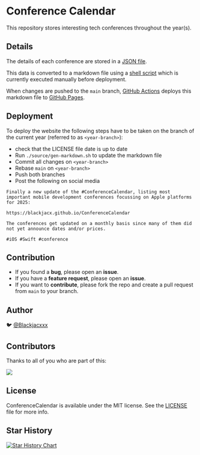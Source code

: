 # Conference Calendar

This repository stores interesting tech conferences throughout the year(s).

## Details

The details of each conference are stored in a [JSON file](https://github.com/Blackjacx/ConferenceCalendar/blob/main/resources/data.json). 

This data is converted to a markdown file using a [shell script](https://github.com/Blackjacx/ConferenceCalendar/blob/main/source/gen-markdown.sh) which is currently executed manually before deployment.

When changes are pushed to the `main` branch, [GitHub Actions](https://github.com/Blackjacx/ConferenceCalendar/actions) deploys this markdown file to [GitHub Pages](https://blackjacx.github.io/ConferenceCalendar).

## Deployment

To deploy the website the following steps have to be taken on the branch of the current year (referred to as `<year-branch>`):

- check that the LICENSE file date is up to date
- Run `./source/gen-markdown.sh` to update the markdown file
- Commit all changes on `<year-branch>`
- Rebase `main` on `<year-branch>`
- Push both branches
- Post the following on social media

```
Finally a new update of the #ConferenceCalendar, listing most important mobile development conferences focussing on Apple platforms for 2025:

https://blackjacx.github.io/ConferenceCalendar

The conferences get updated on a monthly basis since many of them did not yet announce dates and/or prices.

#iOS #Swift #conference
```

## Contribution

- If you found a **bug**, please open an **issue**.
- If you have a **feature request**, please open an **issue**.
- If you want to **contribute**, please fork the repo and create a pull request from `main` to your branch.

## Author

🐦 [@Blackjacxxx](https://x.com/Blackjacxxx)

## Contributors

Thanks to all of you who are part of this:

<a href="https://github.com/blackjacx/ConferenceCalendar/graphs/contributors">
  <img src="https://contrib.rocks/image?repo=blackjacx/ConferenceCalendar" />
</a>

## License

ConferenceCalendar is available under the MIT license. See the [LICENSE](LICENSE) file for more info.

## Star History

<a href="https://star-history.com/#blackjacx/conferencecalendar&Date">
  <picture>
    <source media="(prefers-color-scheme: dark)" srcset="https://api.star-history.com/svg?repos=blackjacx/conferencecalendar&type=Date&theme=dark" />
    <source media="(prefers-color-scheme: light)" srcset="https://api.star-history.com/svg?repos=blackjacx/conferencecalendar&type=Date" />
    <img alt="Star History Chart" src="https://api.star-history.com/svg?repos=blackjacx/conferencecalendar&type=Date" />
  </picture>
</a>
